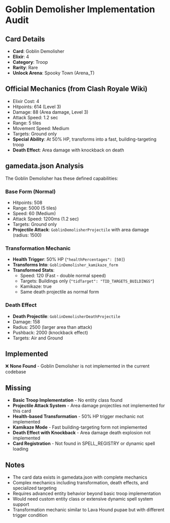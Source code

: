 # Goblin Demolisher Implementation Audit

## Card Details
- **Card**: Goblin Demolisher
- **Elixir**: 4
- **Category**: Troop
- **Rarity**: Rare
- **Unlock Arena**: Spooky Town (Arena_T)

## Official Mechanics (from Clash Royale Wiki)
- Elixir Cost: 4
- Hitpoints: 614 (Level 3)
- Damage: 88 (Area damage, Level 3)
- Attack Speed: 1.2 sec
- Range: 5 tiles
- Movement Speed: Medium
- Targets: Ground only
- **Special Ability**: At 50% HP, transforms into a fast, building-targeting troop
- **Death Effect**: Area damage with knockback on death

## gamedata.json Analysis
The Goblin Demolisher has these defined capabilities:

### Base Form (Normal)
- Hitpoints: 508
- Range: 5000 (5 tiles)
- Speed: 60 (Medium)
- Attack Speed: 1200ms (1.2 sec)
- Targets: Ground only
- **Projectile Attack**: `GoblinDemolisherProjectile` with area damage (radius: 1500)

### Transformation Mechanic
- **Health Trigger**: 50% HP (`"healthPercentages": [50]`)
- **Transforms Into**: `GoblinDemolisher_kamikaze_form`
- **Transformed Stats**:
  - Speed: 120 (Fast - double normal speed)
  - Targets: Buildings only (`"tidTarget": "TID_TARGETS_BUILDINGS"`)
  - Kamikaze: true
  - Same death projectile as normal form

### Death Effect
- **Death Projectile**: `GoblinDemolisherDeathProjectile`
- Damage: 158
- Radius: 2500 (larger area than attack)
- Pushback: 2000 (knockback effect)
- Targets: Air and Ground

## Implemented
❌ **None Found** - Goblin Demolisher is not implemented in the current codebase

## Missing
- **Basic Troop Implementation** - No entity class found
- **Projectile Attack System** - Area damage projectiles not implemented for this card
- **Health-based Transformation** - 50% HP trigger mechanic not implemented
- **Kamikaze Mode** - Fast building-targeting form not implemented
- **Death Effect with Knockback** - Area damage death explosion not implemented
- **Card Registration** - Not found in SPELL_REGISTRY or dynamic spell loading

## Notes
- The card data exists in gamedata.json with complete mechanics
- Complex mechanics including transformation, death effects, and specialized targeting
- Requires advanced entity behavior beyond basic troop implementation
- Would need custom entity class or extensive dynamic spell system support
- Transformation mechanic similar to Lava Hound pupae but with different trigger condition